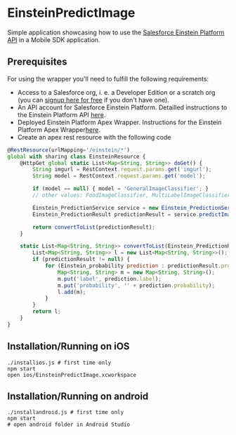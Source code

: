 # EinsteinPredictImage
Simple application showcasing how to use the [Salesforce Einstein Platform API](https://metamind.readme.io/) in a Mobile SDK application.

## Prerequisites

For using the wrapper you'll need to fulfill the following requirements:
* Access to a Salesforce org, i. e. a Developer Edition or a scratch org (you can [signup here for free](https://developer.salesforce.com/signup) if you don't have one).
* An API account for Salesforce Einstein Platform. Detailled instructions to the Einstein Platform API [here](https://metamind.readme.io/docs/what-you-need-to-call-api).
* Deployed Einstein Platform Apex Wrapper. Instructions for the Einstein Platform Apex Wrapper[here](https://github.com/muenzpraeger/salesforce-einstein-platform-apex/blob/master/README.md).
* Create an apex rest resource with the following code

```javascript
@RestResource(urlMapping='/einstein/*')
global with sharing class EinsteinResource {
    @HttpGet global static List<Map<String, String>> doGet() {
        String imgurl = RestContext.request.params.get('imgurl');
        String model = RestContext.request.params.get('model');

        if (model == null) { model = 'GeneralImageClassifier'; }
        // other values: FoodImageClassifier, MultiLabelImageClassifier, SceneClassifier

        Einstein_PredictionService service = new Einstein_PredictionService(Einstein_PredictionService.Types.IMAGE);
        Einstein_PredictionResult predictionResult = service.predictImageUrl(model, imgurl, 5, '');

        return convertToList(predictionResult);
    }    

    static List<Map<String, String>> convertToList(Einstein_PredictionResult predictionResult) {
        List<Map<String, String>> l = new List<Map<String, String>>();
        if (predictionResult != null) {
            for (Einstein_probability prediction : predictionResult.probabilities) {
                Map<String, String> m = new Map<String, String>();
                m.put('label', prediction.label);
                m.put('probability', '' + prediction.probability);
                l.add(m);
            }
        }
        return l;
    }    
}
```

## Installation/Running on iOS
``` shell
./installios.js # first time only
npm start
open ios/EinsteinPredictImage.xcworkspace
```

## Installation/Running on android
``` shell
./installandroid.js # first time only
npm start
# open android folder in Android Studio
```
